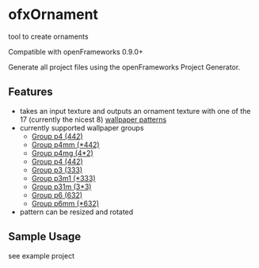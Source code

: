 # ofxOrnament

tool to create ornaments

Compatible with openFrameworks 0.9.0+ 

Generate all project files using the openFrameworks Project Generator.

## Features

* takes an input texture and outputs an ornament texture with one of the 17 (currently the nicest 8) [wallpaper patterns](https://en.wikipedia.org/wiki/Wallpaper_group) 
* currently supported wallpaper groups
	* [Group p4 (442)](https://en.wikipedia.org/wiki/Wallpaper_group#Group_p4_.28442.29)	
	* [Group p4mm (*442)](https://en.wikipedia.org/wiki/Wallpaper_group#Group_p4mm_.28.2A442.29)
	* [Group p4mg (4*2)](https://en.wikipedia.org/wiki/Wallpaper_group#Group_p4mg_.284.2A2.29)
	* [Group p4 (442)](https://en.wikipedia.org/wiki/Wallpaper_group#Group_p4_.28442.29)	
	* [Group p3 (333)](https://en.wikipedia.org/wiki/Wallpaper_group#Group_p3_.28333.29)	
	* [Group p3m1 (*333)](https://en.wikipedia.org/wiki/Wallpaper_group#Group_p3m1_.28.2A333.29)
	* [Group p31m (3*3)](https://en.wikipedia.org/wiki/Wallpaper_group#Group_p31m_.283.2A3.29)
	* [Group p6 (632)](https://en.wikipedia.org/wiki/Wallpaper_group#Group_p6_.28632.29)	
	* [Group p6mm (*632)](https://en.wikipedia.org/wiki/Wallpaper_group#Group_p6mm_.28.2A632.29)
* pattern can be resized and rotated
 
## Sample Usage
see example project